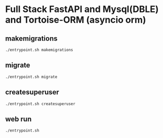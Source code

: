# Full Stack FastAPI and Mysql(DBLE) and Tortoise-ORM (asyncio orm)


## makemigrations
`./entrypoint.sh makemigrations`


## migrate
`./entrypoint.sh migrate`


## createsuperuser
`./entrypoint.sh createsuperuser`


## web run
`./entrypoint.sh`

